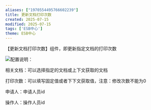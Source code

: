 ```yaml
---
aliases: ["1970554495766602239"]
title: 更新文档打印次数
created: 2025-07-15
modified: 2025-07-15
tags: ['ESB中心']
theme: ESB中心
---
```


【更新文档打印次数】组件，即更新指定文档的打印次数

![](231cb8ceae13af94e14e2222cb8151db.jpg)配置说明：

相关文档：可以选择指定的文档或上下文获取的文档

打印次数：可以填写固定值或者下下文获取值，注意：修改次数不能为0

申请人：申请人员id

操作人：操作人员id